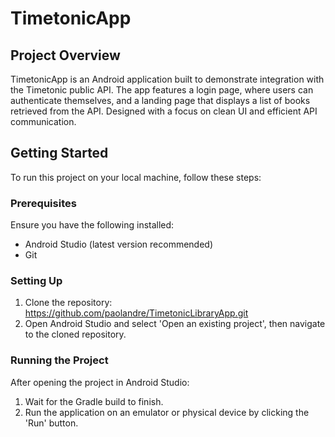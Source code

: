 # TimetonicApp

## Project Overview

TimetonicApp is an Android application built to demonstrate integration with the Timetonic public API. The app features a login page, where users can authenticate themselves, and a landing page that displays a list of books retrieved from the API. Designed with a focus on clean UI and efficient API communication.

## Getting Started

To run this project on your local machine, follow these steps:

### Prerequisites

Ensure you have the following installed:
- Android Studio (latest version recommended)
- Git

### Setting Up

1. Clone the repository: https://github.com/paolandre/TimetonicLibraryApp.git
2. Open Android Studio and select 'Open an existing project', then navigate to the cloned repository.

### Running the Project

After opening the project in Android Studio:
1. Wait for the Gradle build to finish.
2. Run the application on an emulator or physical device by clicking the 'Run' button.


